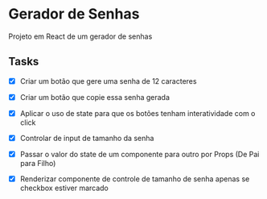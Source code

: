 # Gerador de Senhas
Projeto em React de um gerador de senhas

## Tasks
- [x] Criar um botão que gere uma senha de 12 caracteres
- [x] Criar um botão que copie essa senha gerada
- [x] Aplicar o uso de state para que os botões tenham interatividade com o click
- [x] Controlar de input de tamanho da senha
- [x] Passar o valor do state de um componente para outro por Props (De Pai para Filho)
- [x] Renderizar componente de controle de tamanho de senha apenas se checkbox estiver marcado

